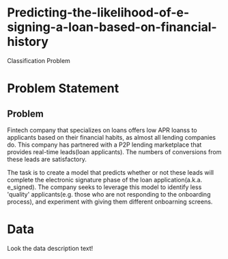 # Predicting-the-likelihood-of-e-signing-a-loan-based-on-financial-history
Classification Problem

# Problem Statement
## Problem
Fintech company that specializes on loans offers low APR loanss to applicants
based on their financial habits, as almost all lending companies do. This company
has partnered with a P2P lending marketplace that provides real-time leads(loan applicants). The numbers of conversions from these leads are satisfactory.

The task is to create a model that predicts whether or not these leads will complete the electronic signature phase of the loan application(a.k.a. e_signed). The company seeks to leverage this model to identify less 'quality' applicants(e.g. those who are not responding to the onboarding process), and experiment with giving them different onboarning screens.

# Data
Look the data description text!
